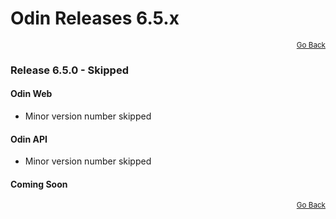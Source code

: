 # Odin Releases 6.5.x

<div style="text-align: right"><small><a href="/">Go Back</a></small></div>

### Release 6.5.0 - Skipped

#### Odin Web

- Minor version number skipped

#### Odin API

- Minor version number skipped

#### Coming Soon

<div style="text-align: right"><small><a href="/">Go Back</a></small></div>
